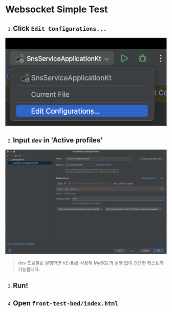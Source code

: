 # Websocket Simple Test

1. ## Click `Edit Configurations...`
![Edit-Configurations](editConfig.png)

2. ## Input `dev` in 'Active profiles'
![Alt text](setProfile.png)

> dev 프로필로 실행하면 h2 db를 사용해 MySQL의 실행 없이 간단한 테스트가 가능합니다.

3. ## Run!

4. ## Open `front-test-bed/index.html`